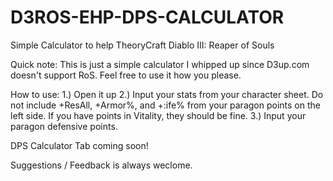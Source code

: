 D3ROS-EHP-DPS-CALCULATOR
========================

Simple Calculator to help TheoryCraft Diablo III: Reaper of Souls

Quick note: This is just a simple calculator I whipped up since D3up.com doesn't support RoS.  Feel free to use it how you please.

How to use: 
1.) Open it up
2.) Input your stats from your character sheet. Do not include +ResAll, +Armor%, and +:ife% from your paragon points on the left side.  If you have points in Vitality, they should be fine.
3.) Input your paragon defensive points.

DPS Calculator Tab coming soon!

Suggestions / Feedback is always weclome.
